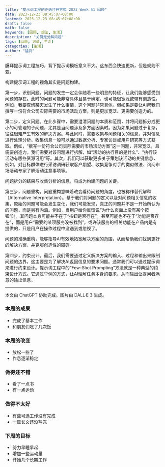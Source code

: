 ```yaml
---
title: "提示词工程的正确打开方式 2023 Week 51 回顾"
date: 2023-12-23 08:45:07+08:00
lastmod: 2023-12-23 08:45:07+08:00
draft: false
math: false
keywords: [回顾, 想法, 生活]
description: "关键是分解问题"
tags: [回顾, 记录, 生活]
categories: [生活]
author: "猛犸"
---
```


膜拜提示词工程技巧，背下提示词模板意义不大。这东西会快速更新，但是规则不变。

构建提示词工程的视角其实是问题构建。

第一步，识别问题。问题的发生一定会伴随着一些明显的特征，让我们能够感受到问题的存在。此时的问题可能非常具体且易于确定，也可能很宽泛或带有创造性。例如，我要查询某天发生了什么事情，这个问题非常具体。但如果是要让AI帮我们撰写一份符合公司实际需要的市场活动方案，则是更加宽泛、更需要创造力的。

第二步，定义问题。在此步骤中，需要澄清问题的本质和范围，并将问题拆分成更小的可管理的子问题，尤其是当问题涉及多方面因素时。因为如果问题过于复杂，往往很难产生有效的解决方案。与此同时，需要收集与问题相关的信息，并对信息进行处理分析。收集信息一般可以通过数据分析、专家访谈或用户研究等方式获取。例如，“撰写一份符合公司实际需要的市场活动方案”这一问题，非常宽泛，且需要创造力。我们需要对该问题进行拆解，如“活动的执行目的是什么”、“执行该活动有哪些资源可用”等。其次，我们可以获取更多关于策划该活动的关键信息，例如，对目标群体进行采访调研获取客户期望、收集竞争对手的类似做法、询问市场活动专家了解活动注意事项等。

问题拆分的结果与收集分析的信息，将成为构建问题的关键。

第三步，问题重构。问题重构意味着改变看待问题的角度，也被称作替代解释（Alternative Interpretation）。基于我们对问题的定义以及对问题相关信息的收集，原始的问题可能会发生变化，我们可能发现，真正的问题并不是一开始所认为的问题，而是另有内涵。例如，当用户给你反馈说“为什么页面上没有某个按钮”时，其问题本身可能并不在于“按钮是否存在”，甚至可能也不在于“功能是否存在”，而是用户“需要的某项服务没被找到”。或许该服务的相关功能在产品内是有提供的，只是用户在操作过程中没遇到或忽视了。

问题的准确重构，能够指导AI有效地拓宽解决方案的范围，从而帮助我们找到更好的解决方案，并克服创造性的障碍。

第四步，约束设计。最后，我们需要通过定义解决方案的输入、过程和输出来限制问题的边界，这主要是为了解决AI返回信息的要求问题。通常我们可以通过提示词来进行约束设计。提示词工程中的“Few-Shot Prompting”方法就是一种典型的约束设计方式。它通过举例的方式，让AI理解任务本身的要求，从而输出让提问者满意的输出信息。

---

本文由 ChatGPT 协助完成。图片由 DALL·E 3 生成。

### 本周的成果

- 完成了基本工作
- 和朋友们吃了几次饭

### 本周的改变

- 放松一些了
- 作息逐渐稳定

### 做得还不错

- 看了一点书
- 有一点运动

### 做得不太好

- 有些可选工作没有完成
- 一篇长文还没写完

### 下周的目标

- 努力早睡早起
- 增加一些运动量
- 开始几个长期工作
